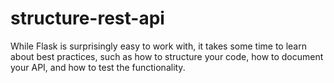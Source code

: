 # structure-rest-api
While Flask is surprisingly easy to work with, it takes some time to learn about best practices, such as how to structure your code, how to document your API, and how to test the functionality.
